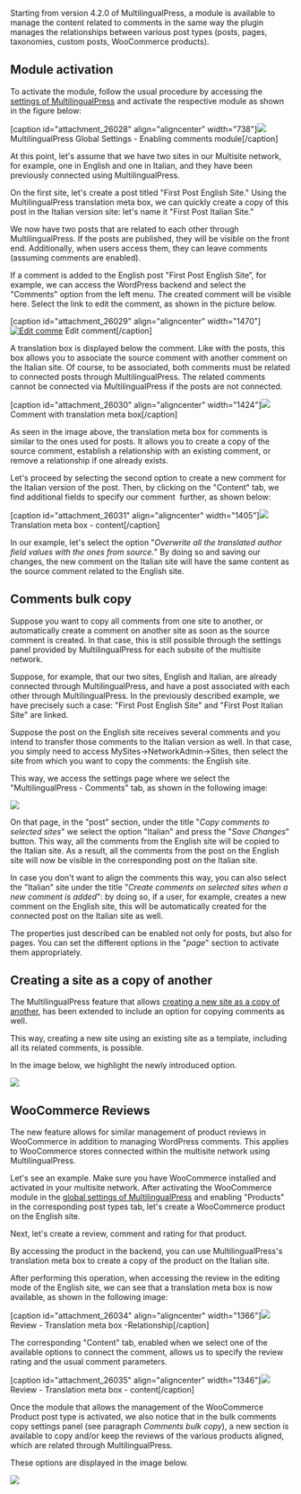 Starting from version 4.2.0 of MultilingualPress, a module is available to manage the content related to comments in the same way the plugin manages the relationships between various post types (posts, pages, taxonomies, custom posts, WooCommerce products).

## Module activation

To activate the module, follow the usual procedure by accessing the [settings of MultilingualPress](https://multilingualpress.org/docs/getting-started-with-multilingualpress/#Global-settings-for-MultilingualPress) and activate the respective module as shown in the figure below:

[caption id="attachment_26028" align="aligncenter" width="738"][![](https://multilingualpress.org/wp-content/uploads/sites/12/2023/05/Global-settings.png)](https://multilingualpress.org/wp-content/uploads/sites/12/2023/05/Global-settings.png) MultilingualPress Global Settings - Enabling comments module[/caption]

At this point, let's assume that we have two sites in our Multisite network, for example, one in English and one in Italian, and they have been previously connected using MultilingualPress.

On the first site, let's create a post titled "First Post English Site." Using the MultilingualPress translation meta box, we can quickly create a copy of this post in the Italian version site: let's name it "First Post Italian Site."

We now have two posts that are related to each other through MultilingualPress. If the posts are published, they will be visible on the front end. Additionally, when users access them, they can leave comments (assuming comments are enabled).

If a comment is added to the English post "First Post English Site”, for example, we can access the WordPress backend and select the "Comments" option from the left menu. The created comment will be visible here. Select the link to edit the comment, as shown in the picture below.

[caption id="attachment_26029" align="aligncenter" width="1470"][![Edit comme](https://multilingualpress.org/wp-content/uploads/sites/12/2023/05/Comment-edit.png)](https://multilingualpress.org/wp-content/uploads/sites/12/2023/05/Comment-edit.png) Edit comment[/caption]

A translation box is displayed below the comment. Like with the posts, this box allows you to associate the source comment with another comment on the Italian site. Of course, to be associated, both comments must be related to connected posts through MultilingualPress. The related comments cannot be connected via MultilingualPress if the posts are not connected.

[caption id="attachment_26030" align="aligncenter" width="1424"][![](https://multilingualpress.org/wp-content/uploads/sites/12/2023/05/Comment-with-translation-metabox.png)](https://multilingualpress.org/wp-content/uploads/sites/12/2023/05/Comment-with-translation-metabox.png) Comment with translation meta box[/caption]

As seen in the image above, the translation meta box for comments is similar to the ones used for posts. It allows you to create a copy of the source comment, establish a relationship with an existing comment, or remove a relationship if one already exists.

Let's proceed by selecting the second option to create a new comment for the Italian version of the post. Then, by clicking on the "Content" tab, we find additional fields to specify our comment  further, as shown below:

[caption id="attachment_26031" align="aligncenter" width="1405"][![](https://multilingualpress.org/wp-content/uploads/sites/12/2023/05/Translation-meta-box-content.png)](https://multilingualpress.org/wp-content/uploads/sites/12/2023/05/Translation-meta-box-content.png) Translation meta box - content[/caption]

In our example, let's select the option "_Overwrite all the translated author field values with the ones from source._" By doing so and saving our changes, the new comment on the Italian site will have the same content as the source comment related to the English site.

## Comments bulk copy

Suppose you want to copy all comments from one site to another, or automatically create a comment on another site as soon as the source comment is created. In that case, this is still possible through the settings panel provided by MultilingualPress for each subsite of the multisite network.

Suppose, for example, that our two sites, English and Italian, are already connected through MultilingualPress, and have a post associated with each other through MultilingualPress. In the previously described example, we have precisely such a case: "First Post English Site" and "First Post Italian Site" are linked.

Suppose the post on the English site receives several comments and you intend to transfer those comments to the Italian version as well. In that case, you simply need to access MySites->NetworkAdmin->Sites, then select the site from which you want to copy the comments: the English site.

This way, we access the settings page where we select the "MultilingualPress - Comments" tab, as shown in the following image:

[![](https://multilingualpress.org/wp-content/uploads/sites/12/2023/05/Bulk-copy-comments.png)](https://multilingualpress.org/wp-content/uploads/sites/12/2023/05/Bulk-copy-comments.png)

On that page, in the "post" section, under the title "_Copy comments to selected sites_" we select the option "Italian" and press the "_Save Changes_" button. This way, all the comments from the English site will be copied to the Italian site. As a result, all the comments from the post on the English site will now be visible in the corresponding post on the Italian site.

In case you don't want to align the comments this way, you can also select the "Italian" site under the title "_Create comments on selected sites when a new comment is added_": by doing so, if a user, for example, creates a new comment on the English site, this will be automatically created for the connected post on the Italian site as well.

The properties just described can be enabled not only for posts, but also for pages. You can set the different options in the "_page_" section to activate them appropriately.

## Creating a site as a copy of another

The MultilingualPress feature that allows [creating a new site as a copy of another](https://multilingualpress.org/docs/getting-started-with-multilingualpress/#Create-a-new-website-within-the-multisite-and-set-the-language-for-the-site), has been extended to include an option for copying comments as well. 

This way, creating a new site using an existing site as a template, including all its related comments, is possible.

In the image below, we highlight the newly introduced option.

[![](https://multilingualpress.org/wp-content/uploads/sites/12/2023/05/BasedOn.png)](https://multilingualpress.org/wp-content/uploads/sites/12/2023/05/BasedOn.png)

## WooCommerce Reviews

The new feature allows for similar management of product reviews in WooCommerce in addition to managing WordPress comments. This applies to WooCommerce stores connected within the multisite network using MultilingualPress.

Let's see an example. Make sure you have WooCommerce installed and activated in your multisite network. After activating the WooCommerce module in the [global settings of MultilingualPress](https://multilingualpress.org/docs/getting-started-with-multilingualpress/#Global-settings-for-MultilingualPress) and enabling "Products" in the corresponding post types tab, let's create a WooCommerce product on the English site. 

Next, let's create a review, comment and rating for that product.

By accessing the product in the backend, you can use MultilingualPress's translation meta box to create a copy of the product on the Italian site.

After performing this operation, when accessing the review in the editing mode of the English site, we can see that a translation meta box is now available, as shown in the following image:

[caption id="attachment_26034" align="aligncenter" width="1366"][![](https://multilingualpress.org/wp-content/uploads/sites/12/2023/05/Review-translation-meta-box.png)](https://multilingualpress.org/wp-content/uploads/sites/12/2023/05/Review-translation-meta-box.png) Review - Translation meta box -Relationship[/caption]

The corresponding "Content" tab, enabled when we select one of the available options to connect the comment, allows us to specify the review rating and the usual comment parameters.

[caption id="attachment_26035" align="aligncenter" width="1346"][![](https://multilingualpress.org/wp-content/uploads/sites/12/2023/05/Translation-meta-box-Review.png)](https://multilingualpress.org/wp-content/uploads/sites/12/2023/05/Translation-meta-box-Review.png) Review - Translation meta box - content[/caption]

Once the module that allows the management of the WooCommerce Product post type is activated, we also notice that in the bulk comments copy settings panel (see paragraph _Comments bulk copy_), a new section is available to copy and/or keep the reviews of the various products aligned, which are related through MultilingualPress.

These options are displayed in the image below.

[![](https://multilingualpress.org/wp-content/uploads/sites/12/2023/05/Bulk-copy-reviews.png)](https://multilingualpress.org/wp-content/uploads/sites/12/2023/05/Bulk-copy-reviews.png)